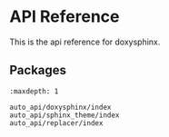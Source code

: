 <!--
=====================================================================================
 C O P Y R I G H T
-------------------------------------------------------------------------------------
 Copyright (c) 2022 by Robert Bosch GmbH. All rights reserved.

 Author(s):
 - Markus Braun, :em engineering methods AG (contracted by Robert Bosch GmbH)
 - Nirmal Sasidharan, Robert Bosch Gmbh
=====================================================================================
-->

# API Reference

This is the api reference for doxysphinx.

## Packages

```{toctree}
:maxdepth: 1

auto_api/doxysphinx/index
auto_api/sphinx_theme/index
auto_api/replacer/index
```
